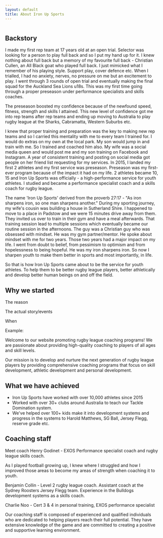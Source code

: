 ```yaml
---
layout: default
title: About Iron Up Sports
---
```



<div class="row">
  <div class="content-wrapper">
    <div class="column">
<h2>Backstory</h2>

<p>I made my first rep team at 17 years old at an open trial. Selector was looking for a person to play full back and so I put my hand up for it. I knew nothing about full back but a memory of my favourite full back - Christian Cullen, an All Black goat who played full back. I just mimicked what I remember of his playing style. Support play, cover defence etc. When I trialled, I had no anxiety, nerves, no pressure on me but an excitement to play. I went through 3 rounds of open trial and eventually making the final squad for the Auckland Sea Lions u18s. This was my first time going through a proper preseason under performance specialists and skills coaches.</p>

<p>The preseason boosted my confidence because of the newfound speed, fitness, strength and skills I attained. This new level of confidence got me into rep teams after rep teams and ending up moving to Australia to play rugby league at the Sharks, Cabramatta, Western Suburbs etc.</p>

<p>I knew that proper training and preparation was the key to making new rep teams and so I carried this mentality with me to every team I trained for. I would do extras on my own at the local park. My son would jump in and train with me. So I trained and coached him also. My wife was a social media queen and would post me and my son training on Facebook and Instagram. A year of consistent training and posting on social media got people on her friend list requesting for my services. In 2015, I landed my first 2 athletes and my first service was preseason. Preseason was my first-ever program because of the impact it had on my life. 2 athletes became 10, 15 and Iron Up Sports was officially - a high-performance service for youth athletes. I studied and became a performance specialist coach and a skills coach for rugby league.</p>

<p>The name 'Iron Up Sports' derived from the proverb 27:17 - "As iron sharpens iron, so one man sharpens another." During my sporting journey, my wife's cousin was building a house in Sutherland Shire. I happened to move to a place in Padstow and we were 15 minutes drive away from them. They invited us over to train in their gym and have a meal afterwards. That training session lead to multiple sessions which eventually became our routine session in the afternoons. The guy was a Christian guy who was obsessed with mindset. He was my gym partner/mentor. He spoke about mindset with me for two years. Those two years had a major impact on my life. I went from doubt to belief, from pessimism to optimism and from hopelessness to being hopeful. He was my iron sharpens iron. So now I sharpen youth to make them better in sports and most importantly, in life.</p>

<p>So that is how Iron Up Sports came about to be the service for youth athletes. To help them to be better rugby league players, better athletically and develop better human beings on and off the field.</p>

<h2>Why we started</h2>

<p>The reason</p>

<p>The actual story/events</p>

<p>When</p>

<p>Example:</p>

<p>Welcome to our website promoting rugby league coaching programs! We are passionate about providing high-quality coaching to players of all ages and skill levels.</p>

<p>Our mission is to develop and nurture the next generation of rugby league players by providing comprehensive coaching programs that focus on skill development, athletic development and personal development.</p>

<h2>What we have achieved</h2>

<ul>
  <li>Iron Up Sports have worked with over 10,000 athletes since 2015</li>
  <li>Worked with over 30+ clubs around Australia to teach our Tackle Domination system.</li>
  <li>We've helped over 100+ kids make it into development systems and progress in the systems to Harold Matthews, SG Ball, Jersey Flegg, reserve grade etc.</li>
</ul>

<h2>Coaching staff</h2>

<p>Meet coach Henry Godinet - EXOS Performance specialist coach and rugby league skills coach.</p>

<p>As I played football growing up, I knew where I struggled and how I improved those areas to become my areas of strength when coaching it to youth.</p>

<p>Benjamin Collin - Level 2 rugby league coach. Assistant coach at the Sydney Roosters Jersey Flegg team. Experience in the Bulldogs development systems as a skills coach.</p>

<p>Charlie Noo - Cert 3 & 4 in personal training, EXOS performance specialist</p>

<p>Our coaching staff is composed of experienced and qualified individuals who are dedicated to helping players reach their full potential. They have extensive knowledge of the game and are committed to creating a positive and supportive learning environment.</p>

   </div>
  </div>
</div>
